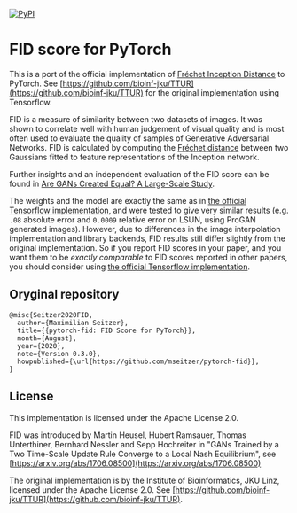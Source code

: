 [![PyPI](https://img.shields.io/pypi/v/pytorch-fid.svg)](https://pypi.org/project/pytorch-fid/)

# FID score for PyTorch

This is a port of the official implementation of [Fréchet Inception Distance](https://arxiv.org/abs/1706.08500) to PyTorch.
See [https://github.com/bioinf-jku/TTUR](https://github.com/bioinf-jku/TTUR) for the original implementation using Tensorflow.

FID is a measure of similarity between two datasets of images.
It was shown to correlate well with human judgement of visual quality and is most often used to evaluate the quality of samples of Generative Adversarial Networks.
FID is calculated by computing the [Fréchet distance](https://en.wikipedia.org/wiki/Fr%C3%A9chet_distance) between two Gaussians fitted to feature representations of the Inception network.

Further insights and an independent evaluation of the FID score can be found in [Are GANs Created Equal? A Large-Scale Study](https://arxiv.org/abs/1711.10337).

The weights and the model are exactly the same as in [the official Tensorflow implementation](https://github.com/bioinf-jku/TTUR), and were tested to give very similar results (e.g. `.08` absolute error and `0.0009` relative error on LSUN, using ProGAN generated images). However, due to differences in the image interpolation implementation and library backends, FID results still differ slightly from the original implementation. So if you report FID scores in your paper, and you want them to be *exactly comparable* to FID scores reported in other papers, you should consider using [the official Tensorflow implementation](https://github.com/bioinf-jku/TTUR).


## Oryginal repository

```
@misc{Seitzer2020FID,
  author={Maximilian Seitzer},
  title={{pytorch-fid: FID Score for PyTorch}},
  month={August},
  year={2020},
  note={Version 0.3.0},
  howpublished={\url{https://github.com/mseitzer/pytorch-fid}},
}
```

## License

This implementation is licensed under the Apache License 2.0.

FID was introduced by Martin Heusel, Hubert Ramsauer, Thomas Unterthiner, Bernhard Nessler and Sepp Hochreiter in "GANs Trained by a Two Time-Scale Update Rule Converge to a Local Nash Equilibrium", see [https://arxiv.org/abs/1706.08500](https://arxiv.org/abs/1706.08500)

The original implementation is by the Institute of Bioinformatics, JKU Linz, licensed under the Apache License 2.0.
See [https://github.com/bioinf-jku/TTUR](https://github.com/bioinf-jku/TTUR).
